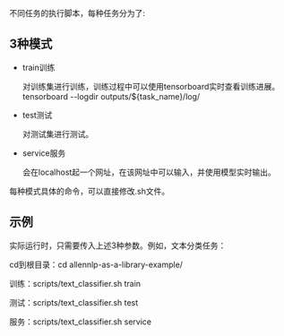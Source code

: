 不同任务的执行脚本，每种任务分为了:

## 3种模式
- train训练
    
   对训练集进行训练，训练过程中可以使用tensorboard实时查看训练进展。
   tensorboard --logdir outputs/${task_name}/log/


- test测试
    
   对测试集进行测试。


- service服务
    
   会在localhost起一个网址，在该网址中可以输入，并使用模型实时输出。
   
每种模式具体的命令，可以直接修改.sh文件。
   
## 示例
   
实际运行时，只需要传入上述3种参数。例如，文本分类任务：

cd到根目录：cd allennlp-as-a-library-example/ 

训练：scripts/text_classifier.sh train

测试：scripts/text_classifier.sh test

服务：scripts/text_classifier.sh service
